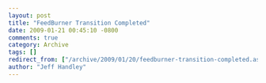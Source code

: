 ```yaml
---
layout: post
title: "FeedBurner Transition Completed"
date: 2009-01-21 00:45:10 -0800
comments: true
category: Archive
tags: []
redirect_from: ["/archive/2009/01/20/feedburner-transition-completed.aspx/"]
author: "Jeff Handley"
---
```


